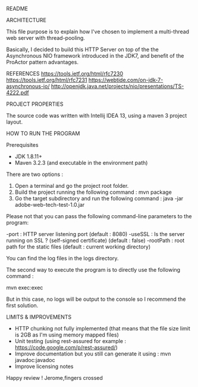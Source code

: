 README

ARCHITECTURE

This file purpose is to explain how I've chosen to implement a multi-thread web server with thread-pooling.

Basically, I decided to build this HTTP Server on top of the the Asynchronous NIO framework introduced in the JDK7, and 
benefit of the ProActor pattern advantages.

REFERENCES
https://tools.ietf.org/html/rfc7230
https://tools.ietf.org/html/rfc7231
https://webtide.com/on-jdk-7-asynchronous-io/
http://openjdk.java.net/projects/nio/presentations/TS-4222.pdf


PROJECT PROPERTIES

The source code was written with Intellij IDEA 13, using a maven 3 project layout.


HOW TO RUN THE PROGRAM

Prerequisites

- JDK 1.8.11+
- Maven 3.2.3 (and executable in the environment path)

There are two options :


1) Open a terminal and go the project root folder.
1) Build the project running the following command : mvn package
2) Go the target subdirectory and run the following command : java -jar adobe-web-tech-test-1.0.jar

Please not that you can pass the following command-line parameters to the program:

-port <port> : HTTP server listening port (default : 8080)
-useSSL : Is the server running on SSL ? (self-signed certificate) (default : false)
-rootPath : root path for the static files (default : current working directory)

You can find the log files in the logs directory.

The second way to execute the program is to directly use the following command :

mvn exec:exec

But in this case, no logs will be output to the console so I recommend the first solution.


LIMITS & IMPROVEMENTS


- HTTP chunking not fully implemented (that means that the file size limit is 2GB as I'm using memory mapped files)
- Unit testing (using rest-assured for example : https://code.google.com/p/rest-assured/)
- Improve documentation but you still can generate it using : mvn javadoc:javadoc
- Improve licensing notes



Happy review !
Jerome,fingers crossed